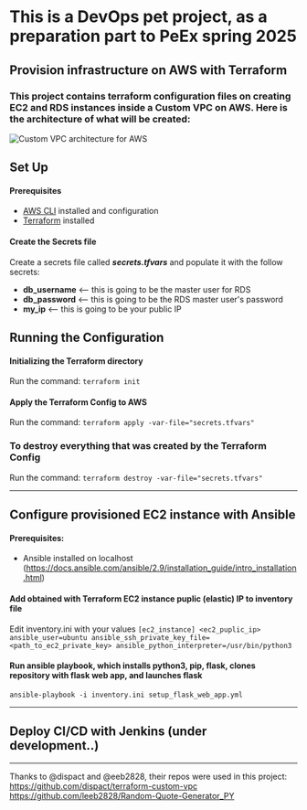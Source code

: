 # This is a DevOps pet project, as a preparation part to PeEx spring 2025

## Provision infrastructure on AWS with Terraform
### This project contains terraform configuration files on creating EC2 and RDS instances inside a Custom VPC on AWS. Here is the architecture of what will be created:

![Custom VPC architecture for AWS](https://miro.medium.com/max/700/1*Oxp7FZT4Z9RWqpnJn-hHqw.png)

## Set Up
#### Prerequisites
- [AWS CLI](https://docs.aws.amazon.com/cli/latest/userguide/getting-started-install.html) installed and configuration
- [Terraform](https://www.terraform.io/downloads) installed

#### Create the Secrets file
Create a secrets file called ***secrets.tfvars*** and populate it with the follow secrets:
  - **db_username** <-- this is going to be the master user for RDS
  - **db_password** <-- this is going to be the RDS master user's password
  - **my_ip** <-- this is going to be your public IP

## Running the Configuration
#### Initializing the Terraform directory
Run the command: `terraform init`

#### Apply the Terraform Config to AWS
Run the command: `terraform apply -var-file="secrets.tfvars"`

### To destroy everything that was created by the Terraform Config
Run the command: `terraform destroy -var-file="secrets.tfvars"`

-----
## Configure provisioned EC2 instance with Ansible
#### Prerequisites:
- Ansible installed on localhost (https://docs.ansible.com/ansible/2.9/installation_guide/intro_installation.html)

#### Add obtained with Terraform EC2 instance puplic (elastic) IP to inventory file
Edit inventory.ini with your values
`[ec2_instance] <ec2_puplic_ip> ansible_user=ubuntu ansible_ssh_private_key_file=<path_to_ec2_private_key> ansible_python_interpreter=/usr/bin/python3`

#### Run ansible playbook, which installs python3, pip, flask, clones repository with flask web app, and launches flask
`ansible-playbook -i inventory.ini setup_flask_web_app.yml`

---
## Deploy CI/CD with Jenkins (under development..)

---
Thanks to @dispact and @eeb2828, their repos were used in this project:
https://github.com/dispact/terraform-custom-vpc
https://github.com/leeb2828/Random-Quote-Generator_PY